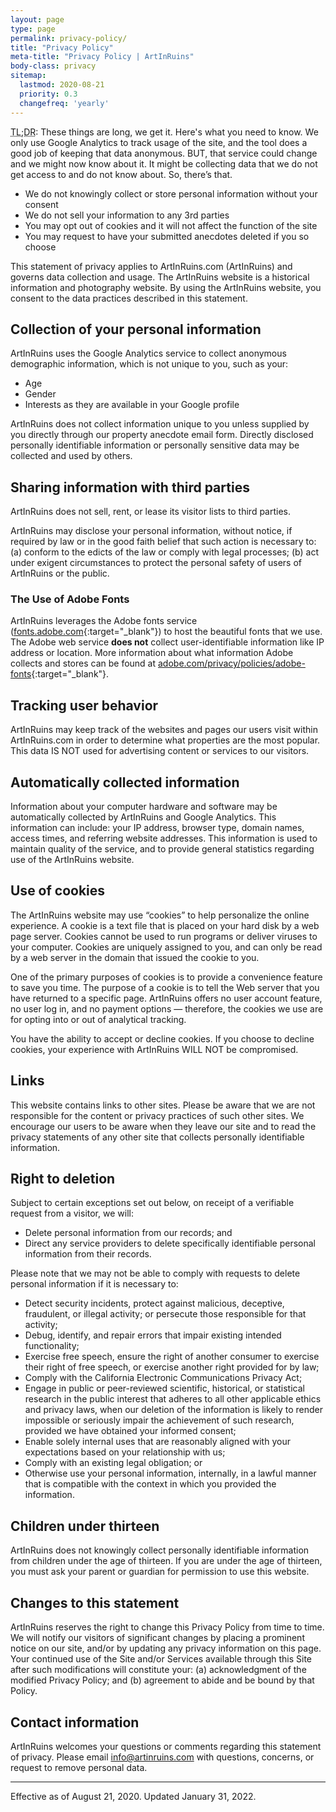 ```yaml
---
layout: page
type: page
permalink: privacy-policy/
title: "Privacy Policy"
meta-title: "Privacy Policy | ArtInRuins"
body-class: privacy
sitemap:
  lastmod: 2020-08-21
  priority: 0.3
  changefreq: 'yearly'
---
```


<div class="o__tldr">
  <p><abbr title="Too Long; Didn’t Read">TL;DR</abbr>: These things are long, we get it. Here's what you need to know. We only use Google Analytics to track usage of the site, and the tool does a good job of keeping that data anonymous. BUT, that service could change and we might now know about it. It might be collecting data that we do not get access to and do not know about. So, there’s that. </p>
  <ul>
    <li>We do not knowingly collect or store personal information without your consent</li>
    <li>We do not sell your information to any 3rd parties</li>
    <li>You may opt out of cookies and it will not affect the function of the site</li>
    <li>You may request to have your submitted anecdotes deleted if you so choose</li>
  </ul>
</div>

This statement of privacy applies to ArtInRuins.com (ArtInRuins) and governs data collection and usage. The ArtInRuins website is a historical information and photography website. By using the ArtInRuins website, you consent to the data practices described in this statement. 

## Collection of your personal information

ArtInRuins uses the Google Analytics service to collect anonymous demographic information, which is not unique to you, such as your:

+ Age
+ Gender
+ Interests as they are available in your Google profile

ArtInRuins does not collect information unique to you unless supplied by you directly through our property anecdote email form. Directly disclosed personally identifiable information or personally sensitive data may be collected and used by others. 

## Sharing information with third parties

ArtInRuins does not sell, rent, or lease its visitor lists to third parties.

ArtInRuins may disclose your personal information, without notice, if required by law or in the good faith belief that such action is necessary to: (a) conform to the edicts of the law or comply with legal processes; (b) act under exigent circumstances to protect the personal safety of users of ArtInRuins or the public. 

### The Use of Adobe Fonts

ArtInRuins leverages the Adobe fonts service ([fonts.adobe.com](//fonts.adobe.com){:target="_blank"}) to host the beautiful fonts that we use. The Adobe web service **does not** collect user-identifiable information like IP address or location. More information about what information Adobe collects and stores can be found at [adobe.com/privacy/policies/adobe-fonts](//www.adobe.com/privacy/policies/adobe-fonts.html){:target="_blank"}.

## Tracking user behavior

ArtInRuins may keep track of the websites and pages our users visit within ArtInRuins.com in order to determine what properties are the most popular. This data IS NOT used for advertising content or services to our visitors. 

## Automatically collected information

Information about your computer hardware and software may be automatically collected by ArtInRuins and Google Analytics. This information can include: your IP address, browser type, domain names, access times, and referring website addresses. This information is used to maintain quality of the service, and to provide general statistics regarding use of the ArtInRuins website. 

## Use of cookies

The ArtInRuins website may use “cookies” to help personalize the online experience. A cookie is a text file that is placed on your hard disk by a web page server. Cookies cannot be used to run programs or deliver viruses to your computer. Cookies are uniquely assigned to you, and can only be read by a web server in the domain that issued the cookie to you. 

One of the primary purposes of cookies is to provide a convenience feature to save you time. The purpose of a cookie is to tell the Web server that you have returned to a specific page. ArtInRuins offers no user account feature, no user log in, and no payment options — therefore, the cookies we use are for opting into or out of analytical tracking.

You have the ability to accept or decline cookies. If you choose to decline cookies, your experience with ArtInRuins WILL NOT be compromised. 

## Links

This website contains links to other sites. Please be aware that we are not responsible for the content or privacy practices of such other sites. We encourage our users to be aware when they leave our site and to read the privacy statements of any other site that collects personally identifiable information.

## Right to deletion

Subject to certain exceptions set out below, on receipt of a verifiable request from a visitor, we will:

+ Delete personal information from our records; and
+ Direct any service providers to delete specifically identifiable personal information from their records.

Please note that we may not be able to comply with requests to delete personal information if it is necessary to:

+ Detect security incidents, protect against malicious, deceptive, fraudulent, or illegal activity; or persecute those responsible for that activity;
+ Debug, identify, and repair errors that impair existing intended functionality;
+ Exercise free speech, ensure the right of another consumer to exercise their right of free speech, or exercise another right provided for by law;
+ Comply with the California Electronic Communications Privacy Act;
+ Engage in public or peer-reviewed scientific, historical, or statistical research in the public interest that adheres to all other applicable ethics and privacy laws, when our deletion of the information is likely to render impossible or seriously impair the achievement of such research, provided we have obtained your informed consent;
+ Enable solely internal uses that are reasonably aligned with your expectations based on your relationship with us;
+ Comply with an existing legal obligation; or
+ Otherwise use your personal information, internally, in a lawful manner that is compatible with the context in which you provided the information.

## Children under thirteen

ArtInRuins does not knowingly collect personally identifiable information from children under the age of thirteen. If you are under the age of thirteen, you must ask your parent or guardian for permission to use this website.

## Changes to this statement

ArtInRuins reserves the right to change this Privacy Policy from time to time. We will notify our visitors of significant changes by placing a prominent notice on our site, and/or by updating any privacy information on this page. Your continued use of the Site and/or Services available through this Site after such modifications will constitute your: (a) acknowledgment of the modified Privacy Policy; and (b) agreement to abide and be bound by that Policy.

## Contact information

ArtInRuins welcomes your questions or comments regarding this statement of privacy. Please email info@artinruins.com with questions, concerns, or request to remove personal data. 

***

Effective as of August 21, 2020. Updated January 31, 2022.
